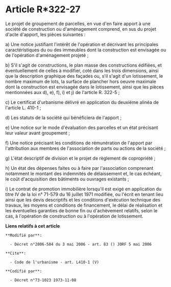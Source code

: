# Article R*322-27

Le projet de groupement de parcelles, en vue d'en faire apport à une société de construction ou d'aménagement comprend, en
sus du projet d'acte d'apport, les pièces suivantes : 

a) Une notice justifiant l'intérêt de l'opération et décrivant les principales caractéristiques du ou des immeubles dont la
construction est envisagée ou de l'opération d'aménagement projeté ; 

b) S'il s'agit de constructions, le plan masse des constructions édifiées, et éventuellement de celles à modifier, coté dans
les trois dimensions, ainsi que la description graphique des façades ou, s'il s'agit d'un lotissement, le nombre maximum de
lots, la surface de plancher hors oeuvre maximale dont la construction est envisagée dans le lotissement, ainsi que les
pièces mentionnées aux d), e), f), i) et j) de l'article R. 322-5 ; 

c) Le certificat d'urbanisme délivré en application du deuxième alinéa de l'article L. 410-1 ; 

d) Les statuts de la société qui bénéficiera de l'apport ; 

e) Une notice sur le mode d'évaluation des parcelles et un état précisant leur valeur avant groupement ; 

f) Une notice précisant les conditions de rémunération de l'apport par l'attribution aux membres de l'association de parts ou
actions de la société ; 

g) L'état descriptif de division et le projet de règlement de copropriété ; 

h) Un état des dépenses faites ou à faire par l'association comprenant notamment le montant des indemnités de délaissement
et, le cas échéant, le coût d'acquisition des bâtiments ou ouvrages existants ; 

i) Le contrat de promotion immobilière lorsqu'il est exigé en application du titre IV de la loi n° 71-579 du 16 juillet 1971
modifiée, ou l'écrit en tenant lieu ainsi que les devis descriptifs et les conditions d'exécution technique des travaux, les
moyens et conditions de financement, le délai de réalisation et les éventuelles garanties de bonne fin ou d'achèvement
relatifs, selon le cas, à l'opération de construction ou à l'opération de lotissement.

**Liens relatifs à cet article**

	**Modifié par**:

	  - Décret n°2006-504 du 3 mai 2006 - art. 83 () JORF 5 mai 2006

	**Cite**:

	  - Code de l'urbanisme - art. L410-1 (V)

	**Codifié par**:

	  - Décret n°73-1023 1973-11-08
